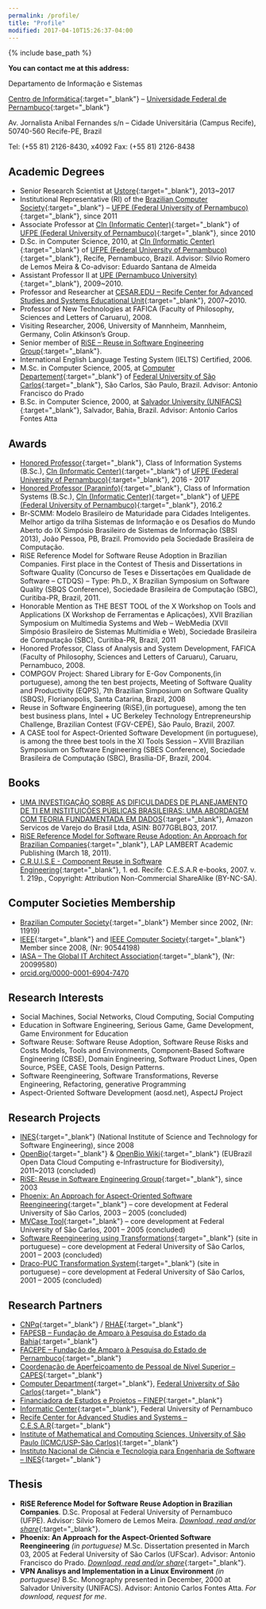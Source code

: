 ```yaml
---
permalink: /profile/
title: "Profile"
modified: 2017-04-10T15:26:37-04:00
---
```


{% include base_path %}

**You can contact me at this address:**

Departamento de Informação e Sistemas

[Centro de Informática](http://www.cin.ufpe.br){:target="_blank"} – [Universidade Federal de Pernambuco](http://www.ufpe.br){:target="_blank"}

Av. Jornalista Anibal Fernandes s/n – Cidade Universitária (Campus Recife), 50740-560 Recife-PE, Brazil

Tel: (+55 81) 2126-8430, x4092   Fax: (+55 81) 2126-8438

## Academic Degrees ##

- Senior Research Scientist at [Ustore](http://www.ustore.com.br){:target="_blank"}, 2013~2017
- Institutional Representative (RI) of the [Brazilian Computer Society](http://www.sbc.org.br){:target="_blank"} – [UFPE (Federal University of Pernambuco)](http://www.ufpe.br){:target="_blank"}, since 2011
- Associate Professor at [CIn (Informatic Center)](http://www.cin.ufpe.br){:target="_blank"} of [UFPE (Federal University of Pernambuco)](http://www.ufpe.br){:target="_blank"}, since 2010
- D.Sc. in Computer Science, 2010, at [CIn (Informatic Center)](http://www.cin.ufpe.br){:target="_blank"} of [UFPE (Federal University of Pernambuco)](http://www.ufpe.br){:target="_blank"}, Recife, Pernambuco, Brazil. Advisor: Silvio Romero de Lemos Meira & Co-advisor: Eduardo Santana de Almeida
- Assistant Professor II at [UPE (Pernambuco University)](http://www.upe.br/graducao/cursos-presenciais/113-industrix/project-2/439-bacharelado-em-sistemas-de-informacao){:target="_blank"}, 2009~2010.
- Professor and Researcher at [CESAR.EDU – Recife Center for Advanced Studies and Systems Educational Unit](http://www.cesar.edu.br/){:target="_blank"}, 2007~2010.
- Professor of New Technologies at FAFICA (Faculty of Philosophy, Sciences and Letters of Caruaru), 2008.
- Visiting Researcher, 2006, University of Mannheim, Mannheim, Germany, Colin Atkinson’s Group.
- Senior member of [RiSE – Reuse in Software Engineering Group](http://www.rise.com.br/riselabs/){:target="_blank"}.
- International English Language Testing System (IELTS) Certified, 2006.
- M.Sc. in Computer Science, 2005, at [Computer Departement](http://www.dc.ufscar.br){:target="_blank"} of [Federal University of São Carlos](http://www.ufscar.br){:target="_blank"}, São Carlos, São Paulo, Brazil. Advisor: Antonio Francisco do Prado
- B.Sc. in Computer Science, 2000, at [Salvador University (UNIFACS)](http://www.unifacs.br){:target="_blank"}, Salvador, Bahia, Brazil. Advisor: Antonio Carlos Fontes Atta

## Awards ##

- [Honored Professor](https://goo.gl/photos/7VgfFuFpPyqXyJ3Q7){:target="_blank"}, Class of Information Systems (B.Sc.), [CIn (Informatic Center)](http://www.cin.ufpe.br){:target="_blank"} of [UFPE (Federal University of Pernambuco)](http://www.ufpe.br){:target="_blank"}, 2016 - 2017
- [Honored Professor (Paraninfo)](https://goo.gl/photos/f7tLnSzgUTEdcCteA){:target="_blank"}, Class of Information Systems (B.Sc.), [CIn (Informatic Center)](http://www.cin.ufpe.br){:target="_blank"} of [UFPE (Federal University of Pernambuco)](http://www.ufpe.br){:target="_blank"}, 2016.2
- Br-SCMM: Modelo Brasileiro de Maturidade para Cidades Inteligentes. Melhor artigo da trilha Sistemas de Informação e os Desafios do Mundo Aberto do IX Simpósio Brasileiro de Sistemas de Informação (SBSI 2013), João Pessoa, PB, Brazil. Promovido pela Sociedade Brasileira de Computação.
- RiSE Reference Model for Software Reuse Adoption in Brazilian Companies. First place in the Contest of Thesis and Dissertations in Software Quality (Concurso de Teses e Dissertações em Qualidade de Software – CTDQS) – Type: Ph.D., X Brazilian Symposium on Software Quality (SBQS Conference), Sociedade Brasileira de Computação (SBC), Curitiba-PR, Brazil, 2011.
- Honorable Mention as THE BEST TOOL of the X Workshop on Tools and Applications (X Workshop de Ferramentas e Aplicações), XVII Brazilian Symposium on Multimedia Systems and Web – WebMedia (XVII Simpósio Brasileiro de Sistemas Multimídia e Web), Sociedade Brasileira de Computação (SBC), Curitiba-PR, Brazil, 2011
- Honored Professor, Class of Analysis and System Development, FAFICA (Faculty of Philosophy, Sciences and Letters of Caruaru), Caruaru, Pernambuco, 2008.
- COMPGOV Project: Shared Library for E-Gov Components,(in portuguese), among the ten best projects, Meeting of Software Quality and Productivity (EQPS), 7th Brazilian Simposium on Software Quality (SBQS), Florianopolis, Santa Catarina, Brazil, 2008
- Reuse in Software Engineering (RiSE),(in portuguese), among the ten best business plans, Intel + UC Berkeley Technology Entrepreneurship Challenge, Brazilian Contest (FGV-CEPE), São Paulo, Brazil, 2007.
- A CASE tool for Aspect-Oriented Software Development (in portuguese), is among the three best tools in the XI Tools Session – XVIII Brazilian Symposium on Software Engineering (SBES Conference), Sociedade Brasileira de Computação (SBC), Brasília-DF, Brazil, 2004.

## Books ##

- [UMA INVESTIGAÇÃO SOBRE AS DIFICULDADES DE PLANEJAMENTO DE TI EM INSTITUIÇÕES PÚBLICAS BRASILEIRAS: UMA ABORDAGEM COM TEORIA FUNDAMENTADA EM DADOS](https://www.amazon.com.br/INVESTIGA%C3%87%C3%83O-DIFICULDADES-PLANEJAMENTO-INSTITUI%C3%87%C3%95ES-BRASILEIRAS-ebook/dp/B077GBLBQ3/ref=sr_1_1?ie=UTF8&qid=1510830571&sr=8-1&keywords=vinicius+cardoso+garcia){:target="_blank"}, Amazon Servicos de Varejo do Brasil Ltda, ASIN: B077GBLBQ3, 2017.
- [RiSE Reference Model for Software Reuse Adoption: An Approach for Brazilian Companies](http://www.amazon.com/Reference-Model-Software-Reuse-Adoption/dp/3844318488/ref=sr_1_1?ie=UTF8&qid=1303219393&sr=8-1){:target="_blank"}, LAP LAMBERT Academic Publishing (March 18, 2011).
- [C.R.U.I.S.E - Component Reuse in Software Engineering](http://bit.ly/CRUiSE){:target="_blank"}, 1. ed. Recife: C.E.S.A.R e-books, 2007. v. 1. 219p., Copyright: Attribution Non-Commercial ShareAlike (BY-NC-SA).

## Computer Societies Membership ##

- [Brazilian Computer Society](http://www.sbc.org.br/){:target="_blank"} Member since 2002, (Nr: 11919)
- [IEEE](http://www.ieee.org/){:target="_blank"} and [IEEE Computer Society](http://www.ieee.org/){:target="_blank"} Member since 2008, (Nr: 90544198)
- [IASA – The Global IT Architect Association](http://www.iasaglobal.org/){:target="_blank"}, (Nr: 20099580)
- [orcid.org/0000-0001-6904-7470](https://orcid.org/0000-0001-6904-7470)

## Research Interests ##
    
- Social Machines, Social Networks, Cloud Computing, Social Computing
- Education in Software Engineering, Serious Game, Game Development, Game Environment for Education
- Software Reuse: Software Reuse Adoption, Software Reuse Risks and Costs Models, Tools and Environments, Component-Based Software Engineering (CBSE), Domain Engineering, Software Product Lines, Open Source, PSEE, CASE Tools, Design Patterns.
- Software Reengineering, Software Transformations, Reverse Engineering, Refactoring, generative Programming
- Aspect-Oriented Software Development (aosd.net), AspectJ Project

## Research Projects ##

- [INES](http://www.ines.org.br/){:target="_blank"} (National Institute of Science and Technology for Software Engineering), since 2008
- [OpenBio](http://www.eubrazilopenbio.eu/){:target="_blank"} & [OpenBio Wiki](http://wiki.eubrazilopenbio.eu/index.php/Main_Page){:target="_blank"} (EUBrazil Open Data Cloud Computing e-Infrastructure for Biodiversity), 2011~2013 (concluded)
- [RiSE: Reuse in Software Engineering Group](http://www.rise.com.br/riselabs/){:target="_blank"}, since 2003
- [Phoenix: An Approach for Aspect-Oriented Software Reengineering](https://repositorio.ufscar.br/handle/ufscar/621){:target="_blank"} – core development at Federal University of São Carlos, 2003 – 2005 (concluded)
- [MVCase Tool](https://mvcase.dev.java.net/){:target="_blank"} – core development at Federal University of São Carlos, 2001 – 2005 (concluded)
- [Software Reengineering using Transformations](http://www.rst.dc.ufscar.br/){:target="_blank"} (site in portuguese)  – core development at Federal University of São Carlos, 2001 – 2003 (concluded)
- [Draco-PUC Transformation System](http://recope.dc.ufscar.br/dde/draco){:target="_blank"} (site in portuguese)  – core development at Federal University of São Carlos, 2001 – 2005 (concluded)

## Research Partners ##

- [CNPq](http://www.cnpq.br/){:target="_blank"} / [RHAE](http://www.cnpq.br/rhae){:target="_blank"}
- [FAPESB – Fundação de Amparo à Pesquisa do Estado da Bahia](http://www.fapesb.ba.gov.br/){:target="_blank"}
- [FACEPE – Fundação de Amparo à Pesquisa do Estado de Pernambuco](http://www.facepe.br/){:target="_blank"}
- [Coordenação de Aperfeiçoamento de Pessoal de Nível Superior – CAPES](http://www.capes.gov.br/){:target="_blank"}
- [Computer Department](http://www.dc.ufscar.br/){:target="_blank"}, [Federal University of São Carlos](http://www.ufscar.br){:target="_blank"}
- [Financiadora de Estudos e Projetos – FINEP](http://www.finep.gov.br/){:target="_blank"}
- [Informatic Center](http://www.cin.ufpe.br/){:target="_blank"}, Federal University of Pernambuco
- [Recife Center for Advanced Studies and Systems – C.E.S.A.R](http://www.cesar.org.br/){:target="_blank"}
- [Institute of Mathematical and Computing Sciences, University of São Paulo (ICMC/USP-São Carlos)](http://www.icmc.sc.usp.br/){:target="_blank"}
- [Instituto Nacional de Ciência e Tecnologia para Engenharia de Software – INES](http://www.ines.org.br/){:target="_blank"}

## Thesis ##

- **RiSE Reference Model for Software Reuse Adoption in Brazilian Companies**. D.Sc. Proposal at Federal University of Pernambuco (UFPE).  Advisor: Silvio Romero de Lemos Meira. [*Download, read and/or share*](https://www.scribd.com/document/53625784/RiSE-Reference-Model-for-Software-Reuse-Adoption-in-Brazilian-Companies?ad_group=&campaign=Skimbit%2C+Ltd.&content=10079&keyword=ft750noi&medium=affiliate&source=impactradius){:target="_blank"}.
- **Phoenix: An Approach for the Aspect-Oriented Software Reengineering** *(in portuguese)* M.Sc. Dissertation presented in March 03, 2005 at Federal University of São Carlos (UFScar). Advisor: Antonio Francisco do Prado. [*Download, read and/or share*](https://www.scribd.com/document/42180162/Phoenix-Uma-Abordagem-para-Reengenharia-de-Software-Orientada-a-Aspectos?ad_group=&campaign=Skimbit%2C+Ltd.&content=10079&keyword=ft750noi&medium=affiliate&source=impactradius){:target="_blank"}.
- **VPN Analisys and Implementation in a Linux Environment** *(in portuguese)* B.Sc. Monography presented in December, 2000 at Salvador University (UNIFACS). Advisor: Antonio Carlos Fontes Atta. *For download, request for me*.


